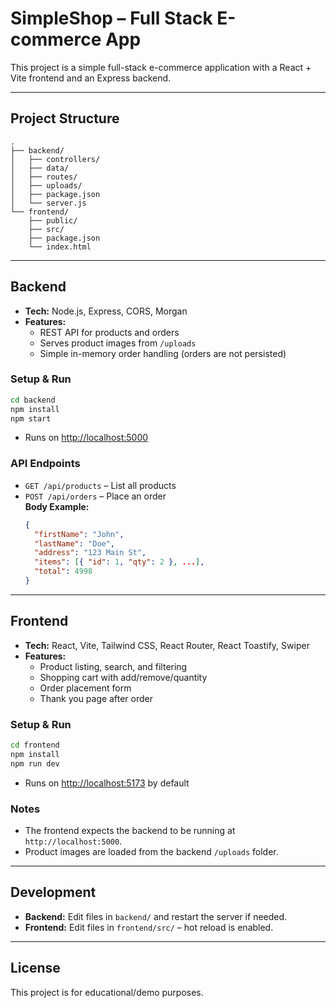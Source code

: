 # SimpleShop – Full Stack E-commerce App

This project is a simple full-stack e-commerce application with a React + Vite frontend and an Express backend.

---

## Project Structure

```
.
├── backend/
│   ├── controllers/
│   ├── data/
│   ├── routes/
│   ├── uploads/
│   ├── package.json
│   └── server.js
└── frontend/
    ├── public/
    ├── src/
    ├── package.json
    └── index.html
```

---

## Backend

- **Tech:** Node.js, Express, CORS, Morgan
- **Features:**  
  - REST API for products and orders  
  - Serves product images from `/uploads`  
  - Simple in-memory order handling (orders are not persisted)

### Setup & Run

```sh
cd backend
npm install
npm start
```

- Runs on [http://localhost:5000](http://localhost:5000)

### API Endpoints

- `GET /api/products` – List all products
- `POST /api/orders` – Place an order  
  **Body Example:**
  ```json
  {
    "firstName": "John",
    "lastName": "Doe",
    "address": "123 Main St",
    "items": [{ "id": 1, "qty": 2 }, ...],
    "total": 4998
  }
  ```

---

## Frontend

- **Tech:** React, Vite, Tailwind CSS, React Router, React Toastify, Swiper
- **Features:**  
  - Product listing, search, and filtering  
  - Shopping cart with add/remove/quantity  
  - Order placement form  
  - Thank you page after order

### Setup & Run

```sh
cd frontend
npm install
npm run dev
```

- Runs on [http://localhost:5173](http://localhost:5173) by default

### Notes

- The frontend expects the backend to be running at `http://localhost:5000`.
- Product images are loaded from the backend `/uploads` folder.

---

## Development

- **Backend:** Edit files in `backend/` and restart the server if needed.
- **Frontend:** Edit files in `frontend/src/` – hot reload is enabled.

---

## License

This project is for educational/demo purposes.